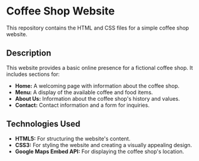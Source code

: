 # Coffee Shop Website

This repository contains the HTML and CSS files for a simple coffee shop website.

## Description

This website provides a basic online presence for a fictional coffee shop. It includes sections for:

* **Home:** A welcoming page with information about the coffee shop.
* **Menu:** A display of the available coffee and food items.
* **About Us:** Information about the coffee shop's history and values.
* **Contact:** Contact information and a form for inquiries.

## Technologies Used

* **HTML5:** For structuring the website's content.
* **CSS3:** For styling the website and creating a visually appealing design.
* **Google Maps Embed API:** For displaying the coffee shop's location.
